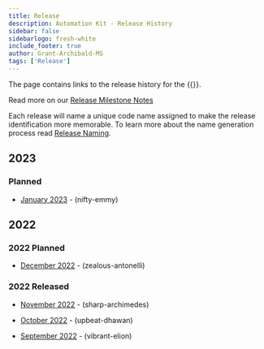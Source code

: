 ```yaml
---
title: Release
description: Automation Kit - Release History
sidebar: false
sidebarlogo: fresh-white
include_footer: true
author: Grant-Archibald-MS
tags: ['Release']
---
```


The page contains links to the release history for the {{<product-name>}}.

Read more on our [Release Milestone Notes](/releases/milestones)

Each release will name a unique code name assigned to make the release identification more memorable. To learn more about the name generation process read [Release Naming](/releases/naming).

## 2023

### Planned

- [January 2023](/releases/january-2023) - (nifty-emmy)

## 2022

### 2022 Planned

- [December 2022](/releases/december-2022) - (zealous-antonelli)

### 2022 Released

- [November 2022](/releases/november-2022) - (sharp-archimedes)

- [October 2022](/releases/october-2022) - (upbeat-dhawan)

- [September 2022](/releases/september-2022) - (vibrant-elion)